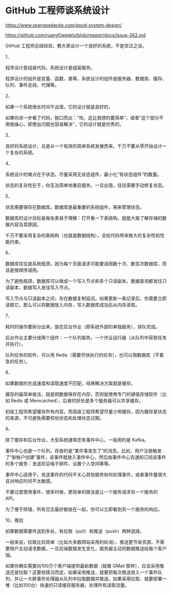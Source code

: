 # GitHub 工程师谈系统设计

https://www.seangoedecke.com/good-system-design/

https://github.com/ruanyf/weekly/blob/master/docs/issue-362.md



GitHub 工程师总结经验，教大家设计一个良好的系统，不是空泛之谈。

1、

程序设计是组装代码，系统设计是组装服务。

程序设计的组件是变量、函数、类等，系统设计的组件是服务器、数据库、缓存、队列、事件总线、代理等。

2、

如果一个系统很长时间不出错，它的设计就是良好的。

如果你进一步看了代码，脱口而出：“哈，这比我想的要简单”，或者“这个部分不用我操心，即使出问题也容易解决”，它的设计就是优秀的。

3、

良好的系统设计，总是从一个有效的简单系统发展而来。千万不要从零开始设计一个复杂的系统。

4、

系统设计的难点在于状态。尽量采用无状态组件，最小化“有状态组件”的数量。

状态的复杂性在于，你无法简单地重启服务。一旦出错，往往需要手动修复状态。

5、

状态需要保存在数据库。数据库是最重要的系统组件，用来管理状态。

数据库的设计目标是每张表易于理解：打开看一下表结构，就能大致了解存储的数据内容及其原因。

千万不要采用复杂的表结构（也就是数据结构），会给代码带来极大的复杂性和性能约束。

6、

数据库往往是系统瓶颈，因为每个页面请求可能要调用数十次、数百次数据库，而且是按顺序调用。

为了避免瓶颈，数据库可以做成一个写入节点和多个只读副本。数据查询都发往只读副本，数据写入发往写入节点。

写入节点与只读副本之间，存在数据复制延迟。如果更新一条记录后，你需要立即读取它，那么可以将数据放入内存，写入数据库成功后从内存读取。

7、

耗时的操作要拆分出来，放在后台作业（即系统外部的单独服务），排队完成。

后台作业主要分成两个组件：一个队列服务，一个作业运行器（从队列中获取任务并执行）。

队列任务的软件，可以用 Redis（需要尽快执行的任务），也可以用数据库（不着急的任务）。

8、

如果数据的生成速度和读取速度不匹配，经典解决方案就是缓存。

缓存的最简单做法，就是把数据保存在内存，否则就使用专门的键值存储软件（比如 Redis 或 Memcached），后者的好处是多个服务器可以共享缓存。

初级工程师希望缓存所有内容，而高级工程师希望尽量少用缓存。因为缓存是状态的来源，不可避免需要校验状态和处理状态过期。

9、

除了缓存和后台作业，大型系统通常还有事件中心，一般用的是 Kafka。

事件中心也是一个队列，存放的是“某件事发生了”的消息。比如，用户注册触发了“新帐户创建”事件，该事件就放入事件中心，然后由事件中心去通知订阅该事件的多个服务：发送欢迎电子邮件、设置个人空间等等。

事件中心适用于，发送事件的代码不关心其他服务如何处理事件，或者事件量很大且对响应时间不太敏感。

不要过度使用事件，很多时候，更简单的做法是让一个服务请求另一个服务的 API。

为了便于除错，所有日志最好都放在一起，你可以立即看到另一个服务的响应。

10、推拉

如果数据需要传送到多处，有拉取（pull）和推送（push）两种选择。

一般来说，拉取比较简单（比如大多数网站采用的轮询），推送更节省资源，不需要用户主动请求数据，一旦后端数据发生变化，服务器主动将数据推送给每个客户端。

如果你确实需要向100万个客户端提供最新数据（就像 GMail 那样），应该采用推送还是拉取？这要视情况而定。如果采用推送，就要把每次推送放入一个事件队列，并让一大群事件处理器从队列中拉取数据并推送。如果采用拉取，就要部署一堆（比如100台）快速的只读缓存服务器，处理所有读取流量。